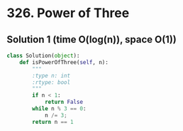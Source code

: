 # 326. Power of Three

## Solution 1 (time O(log(n)), space O(1))

```python
class Solution(object):
    def isPowerOfThree(self, n):
        """
        :type n: int
        :rtype: bool
        """
        if n < 1:
            return False
        while n % 3 == 0:
            n /= 3;
        return n == 1
```

